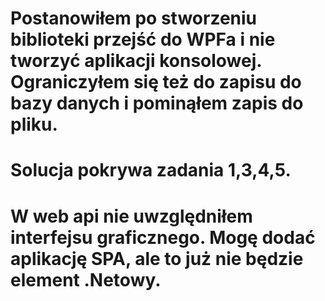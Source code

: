 # Postanowiłem po stworzeniu biblioteki przejść do WPFa i nie tworzyć aplikacji konsolowej. Ograniczyłem się też do zapisu do bazy danych i pominąłem zapis do pliku.
# Solucja pokrywa zadania 1,3,4,5.
# W web api nie uwzględniłem interfejsu graficznego. Mogę dodać aplikację SPA, ale to już nie będzie element .Netowy.